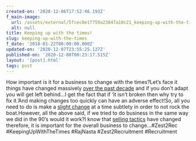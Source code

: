 ```yaml
---
created-on: '2020-12-06T17:52:46.193Z'
f_main-image:
  url: /assets/external/5fcec0e1f759a23847a10c21_keeping-up-with-the-times.jpg
  alt: null
title: Keeping up with the times!
slug: keeping-up-with-the-times
f_date: '2018-01-22T00:00:00.000Z'
updated-on: '2020-12-07T23:55:25.127Z'
published-on: '2020-12-08T00:23:17.515Z'
layout: '[post].html'
tags: post
---
```


How important is it for a business to change with the times?Let’s face it things have changed massively [over the past decade](#) and if you don’t adapt you will get left behind…I get the fact that if ‘it isn’t broken then why try to fix it.’And making changes too quickly can have an adverse effect!So, all you need to do is make a [slight change](#) at a time subtlety in order to not rock the boat.However, all the above said, if we tried to do business in the same way we did in the 90’s would it work?I know that [selling tactics](#) have changed therefore, it is important for the overall business to change…#Zest2Rec #KeepingUpWithTheTimes #RajNasta #Zest2Recruitment #Recruitment
